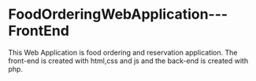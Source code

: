 # FoodOrderingWebApplication---FrontEnd

This Web Application is food ordering and reservation application. The front-end is created with html,css and js and the back-end is created with php.

